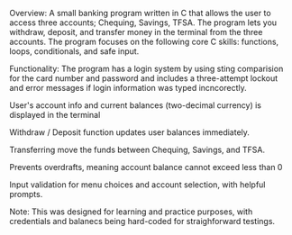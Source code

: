 Overview:
A small banking program written in C that allows the user to access three accounts; Chequing, Savings, TFSA. The program lets you withdraw, deposit, and transfer money in the terminal from the three accounts. 
The program focuses on the following core C skills: functions, loops, conditionals, and safe input.

Functionality:
The program has a login system by using sting comparision for the card number and password and includes a three-attempt lockout and error messages if login information was typed incncorectly.

User's account info and current balances (two-decimal currency) is displayed in the terminal

Withdraw / Deposit function updates user balances immediately.

Transferring move the funds between Chequing, Savings, and TFSA.

Prevents overdrafts, meaning account balance cannot exceed less than 0

Input validation for menu choices and account selection, with helpful prompts.

Note:
This was designed for learning and practice purposes, with credentials and balanecs being hard-coded for straighforward testings.
